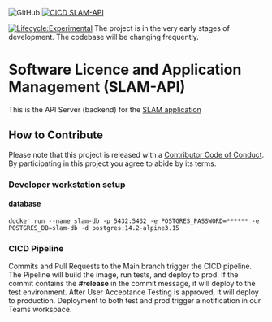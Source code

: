 ![GitHub](https://img.shields.io/github/license/bcgov/citz-imb)
[![CICD SLAM-API](https://github.com/bcgov/citz-imb-slam-api/actions/workflows/CICD.yml/badge.svg)](https://github.com/bcgov/citz-imb-slam-api/actions/workflows/CICD.yml)

[![Lifecycle:Experimental](https://img.shields.io/badge/Lifecycle-Experimental-339999)](<Redirect-URL>)
The project is in the very early stages of development. The codebase will be changing frequently.


# Software Licence and Application Management (SLAM-API)
This is the API Server (backend) for the [SLAM application](https://github.com/bcgov/citz-imb-slam-app)

## How to Contribute

Please note that this project is released with a [Contributor Code of Conduct](Code_of_Conduct.md). By participating in this project you agree to abide by its terms.

### Developer workstation setup

#### database
```
docker run --name slam-db -p 5432:5432 -e POSTGRES_PASSWORD=****** -e POSTGRES_DB=slam-db -d postgres:14.2-alpine3.15
```

### CICD Pipeline
 Commits and Pull Requests to the Main branch trigger the CICD pipeline.  The Pipeline will build the image, run tests, and deploy to prod.  If the commit contains the __#release__ in the commit message, it will deploy to the test environment.  After User Acceptance Testing is approved, it will deploy to production.  Deployment to both test and prod trigger a notification in our Teams workspace.